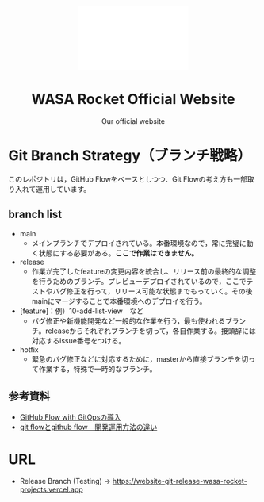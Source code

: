 <p align="center">
    <img src="public/logo/logoBold_25.png" height="128"/>
    <h1 align="center">WASA Rocket Official Website</h1>
    <p align="center">
    Our official website
    </p>
</p>

# Git Branch Strategy（ブランチ戦略）
このレポジトリは，GitHub Flowをベースとしつつ、Git Flowの考え方も一部取り入れて運用しています。
## branch list
- main
  - メインブランチでデプロイされている。本番環境なので，常に完璧に動く状態にする必要がある。**ここで作業はできません。**
- release
  - 作業が完了したfeatureの変更内容を統合し、リリース前の最終的な調整を行うためのブランチ。プレビューデプロイされているので，ここでテストやバグ修正を行って，リリース可能な状態までもっていく。その後mainにマージすることで本番環境へのデプロイを行う。
- \[feature\]：例）10-add-list-view　など
  - バグ修正や新機能開発など一般的な作業を行う，最も使われるブランチ。releaseからそれぞれブランチを切って，各自作業する。接頭辞には対応するissue番号をつける。
- hotfix
  - 緊急のバグ修正などに対応するために，masterから直接ブランチを切って作業する，特殊で一時的なブランチ。

## 参考資料
- [GitHub Flow with GitOpsの導入](https://techblog.zozo.com/entry/github-flow-with-gitops)
- [git flowとgithub flow　開発運用方法の違い](https://qiita.com/Yu-kiFujiwara/items/40b503683d6525c8d274)




# URL
- Release Branch (Testing) -> https://website-git-release-wasa-rocket-projects.vercel.app

